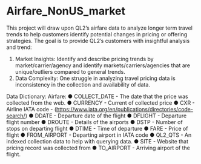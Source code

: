 # Airfare_NonUS_market
This project will draw upon QL2’s airfare  data to analyze longer term travel trends to help customers identify potential changes in pricing or offering strategies. The goal is to provide QL2’s customers with insightful analysis and trend:
1. Market Insights: Identify and describe pricing trends by market/carrier/agency and
identify markets/carriers/agencies that are unique/outliers compared to general trends.
2. Data Complexity: One struggle in analyzing travel pricing data is inconsistency in the
collection and availability of data.

Data Dictionary:
Airfare:
● COLLECT_DATE - The date that the price was collected from the web.
● CURRENCY - Current of collected price
● CXR - Airline IATA code -
(https://www.iata.org/en/publications/directories/code-search/)
● DDATE - Departure date of the flight
● DFLIGHT - Departure flight number
● DROUTE - Details of the airports
● DSTP - Number of stops on departing flight
● DTIME - Time of departure
● FARE - Price of flight
● FROM_AIRPORT - Departing airport in IATA code
● QL2_QTS - An indexed collection data to help with querying data.
● SITE - Website that pricing record was collected from
● TO_AIRPORT - Arriving airport of the flight.
